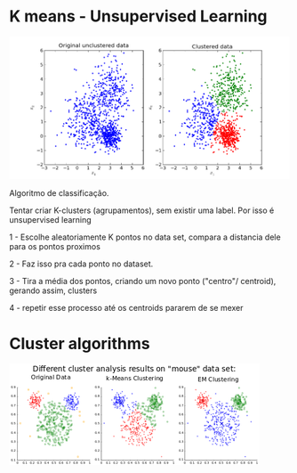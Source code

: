 # K means - Unsupervised Learning

![alt text](kmeans.png)

Algoritmo de classificação.


Tentar criar K-clusters (agrupamentos), sem existir uma label. Por isso é unsupervised learning

1 - Escolhe aleatoriamente K pontos no data set, compara a distancia dele para os pontos proximos

2 - Faz isso pra cada ponto no dataset. 

3 - Tira a média dos pontos, criando um novo ponto ("centro"/ centroid), gerando assim, clusters

4 - repetir esse processo até os centroids pararem de se mexer

# Cluster algorithms

![alt text](450px-ClusterAnalysis_Mouse.svg.png)
